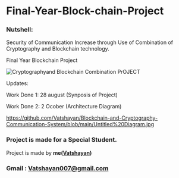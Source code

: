 # Final-Year-Block-chain-Project


### Nutshell: 
Security of Communication Increase through Use of Combination of Cryptography and Blockchain technology.

Final Year Blockchain Project

![Cryptographyand Blockchain Combination PrOJECT](https://user-images.githubusercontent.com/28294942/135728332-aeb851dd-e08e-4179-b664-96de6ce73733.png)


Updates:

Work Done 1: 28 august (Synposis of Project) 

Work Done 2:  2 Ocober (Architecture Diagram) 

https://github.com/Vatshayan/Blockchain-and-Cryptography-Communication-System/blob/main/Untitled%20Diagram.jpg




### Project is made for a Special Student.

Project is made by **me([Vatshayan](https://github.com/Vatshayan))**

### Gmail : Vatshayan007@gmail.com

